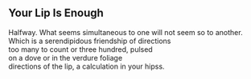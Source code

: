 Your Lip Is Enough
------------------
Halfway. What seems simultaneous to one will not seem so to another.  
Which is a serendipidous friendship of directions  
too many to count or three hundred, pulsed  
on a dove or in the verdure foliage  
directions of the lip, a calculation in your hipss.  
